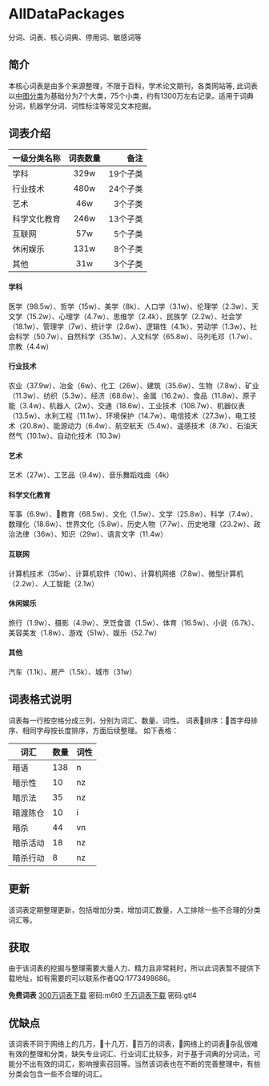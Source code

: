 # AllDataPackages
分词、词表、核心词典、停用词、敏感词等

## 简介
  本核心词表是由多个来源整理，不限于百科，学术论文期刊，各类网站等, 此词表以[中图分类](http://ztflh.xhma.com/)为基础分为7个大类，75个小类，约有1300万左右记录。适用于词典分词，机器学分词、词性标注等常见文本挖掘。

## 词表介绍

| 一级分类名称 | 词表数量 | 备注 |
|--------------|:--------:|-----:|
| 学科         |     329w     |   19个子类   |
| 行业技术     |      480w    |    24个子类  |
| 艺术         |      46w    |     3个子类 |
| 科学文化教育 |        246w  |     13个子类 |
| 互联网       |       57w   |     5个子类 |
| 休闲娱乐     |        131w  |     8个子类 |
| 其他         |       31w   |    3个子类  |


#### 学科
医学（98.5w）、哲学（15w）、美学（8k）、人口学（3.1w）、伦理学（2.3w）、天文学（15.2w）、心理学（4.7w）、思维学（2.4k）、民族学（2.2w）、社会学（18.1w）、管理学（7w）、统计学（2.6w）、逻辑性（4.1k）、劳动学（1.3w）、社会科学（50.7w）、自然科学（35.1w）、人文科学（65.8w）、马列毛邓（1.7w）、宗教（4.4w）

#### 行业技术
农业（37.9w）、冶金（6w）、化工（26w）、建筑（35.6w）、生物（7.8w）、矿业（11.3w）、纺织（5.3w）、经济（68.6w）、金属（16.2w）、食品（11.8w）、原子能（3.4w）、机器人（2w）、交通（18.6w）、工业技术（108.7w）、机器仪表（13.5w）、水利工程（11.1w）、环境保护（14.7w）、电信技术（27.3w）、电工技术（20.8w）、能源动力（6.4w）、航空航天（5.4w）、遥感技术（8.7k）、石油天然气（10.1w）、自动化技术（10.3w）

#### 艺术
艺术（27w）、工艺品（9.4w）、音乐舞蹈戏曲（4k）

#### 科学文化教育
军事（6.9w）、教育（68.5w）、文化（1.5w）、文学（25.8w）、科学（7.4w）、数理化（18.6w）、世界文化（5.8w）、历史人物（7.7w）、历史地理（23.2w）、政治法律（36w）、知识（29w）、语言文字（11.4w）

#### 互联网
计算机技术（35w）、计算机软件（10w）、计算机网络（7.8w）、微型计算机（2.2w）、人工智能（2.1w）

#### 休闲娱乐
旅行（1.9w）、摄影（4.9w）、烹饪食谱（1.5w）、体育（16.5w）、小说（6.7k）、美容美发（1.8w）、游戏（51w）、娱乐（52.7w）

#### 其他
汽车（1.1k）、房产（1.5k）、城市（31w）

## 词表格式说明
词表每一行按空格分成三列，分别为词汇、数量、词性。
词表排序：首字母排序、相同字母按长度排序，方面后续整理。
如下表格：

| 词汇 	| 数量 	| 词性 	|
|----------	|------	|------	|
| 暗语 	| 138 	| n 	|
| 暗示性 	| 10 	| nz 	|
| 暗示法 	| 35 	| nz 	|
| 暗渡陈仓 	| 10 	| i 	|
| 暗杀 	| 44 	| vn 	|
| 暗杀活动 	| 18 	| nz 	|
| 暗杀行动 	| 8 	| nz 	|


## 更新
  该词表定期整理更新，包括增加分类，增加词汇数量，人工排除一些不合理的分类词汇等。
## 获取
  由于该词表的挖掘与整理需要大量人力、精力且非常耗时，所以此词表暂不提供下载地址，如有需要的可以联系作者QQ:1773498686。

  **免费词表**
  [300万词表下载](https://pan.baidu.com/s/1HbK20epSUJ5_TcksrFFDdQ) 密码:m6t0
  [千万词表下载](https://pan.baidu.com/s/1rw6S7pqronrUfBRaIXK-pw) 密码:gtl4

## 优缺点
  该词表不同于网络上的几万，十几万，百万的词表，网络上的词表杂乱很难有效的整理和分类，缺失专业词汇、行业词汇比较多，对于基于词典的分词法，可能分不出有效的词汇，影响搜索召回等。当然该词表也在不断的完善整理中，有些分类会包含一些不合理的词汇。
